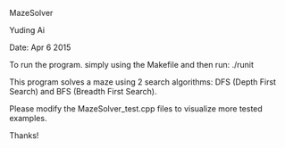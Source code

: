MazeSolver

Yuding Ai

Date:  Apr 6 2015

To run the program. simply using the Makefile and then run: ./runit

This program solves a maze using 2 search algorithms: DFS (Depth First Search) and BFS (Breadth First Search).

Please modify the MazeSolver_test.cpp files to visualize more tested examples.

Thanks!

